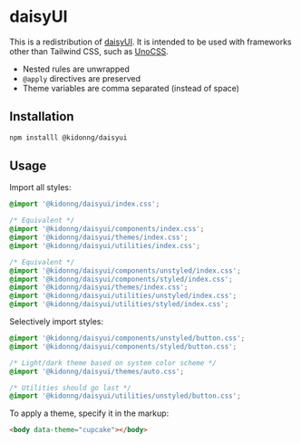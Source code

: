 # daisyUI

This is a redistribution of [daisyUI](https://github.com/saadeghi/daisyui). It is intended to be used with frameworks other than Tailwind CSS, such as [UnoCSS](https://github.com/kidonng/unocss-preset-daisy).

- Nested rules are unwrapped
- `@apply` directives are preserved
- Theme variables are comma separated (instead of space)

## Installation

```sh
npm installl @kidonng/daisyui
```

## Usage

Import all styles:

```css
@import '@kidonng/daisyui/index.css';

/* Equivalent */
@import '@kidonng/daisyui/components/index.css';
@import '@kidonng/daisyui/themes/index.css';
@import '@kidonng/daisyui/utilities/index.css';

/* Equivalent */
@import '@kidonng/daisyui/components/unstyled/index.css';
@import '@kidonng/daisyui/components/styled/index.css';
@import '@kidonng/daisyui/themes/index.css';
@import '@kidonng/daisyui/utilities/unstyled/index.css';
@import '@kidonng/daisyui/utilities/styled/index.css';
```

Selectively import styles:

```css
@import '@kidonng/daisyui/components/unstyled/button.css';
@import '@kidonng/daisyui/components/styled/button.css';

/* Light/dark theme based on system color scheme */
@import '@kidonng/daisyui/themes/auto.css';

/* Utilities should go last */
@import '@kidonng/daisyui/utilities/unstyled/button.css';
```

To apply a theme, specify it in the markup:

```html
<body data-theme="cupcake"></body>
```
